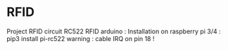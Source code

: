 # RFID
Project RFID 
circuit RC522 RFID arduino :
Installation on raspberry pi 3/4 :
pip3 install pi-rc522
warning : cable IRQ on pin 18 !
